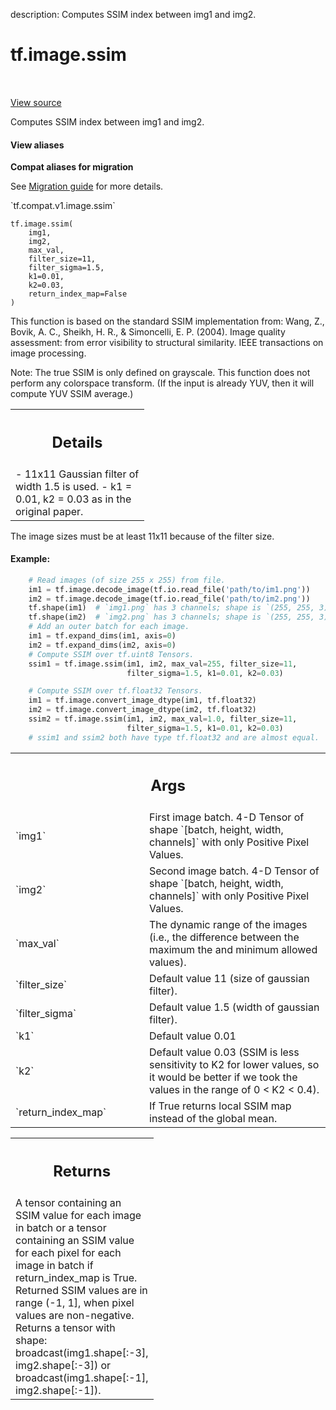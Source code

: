 description: Computes SSIM index between img1 and img2.

<div itemscope itemtype="http://developers.google.com/ReferenceObject">
<meta itemprop="name" content="tf.image.ssim" />
<meta itemprop="path" content="Stable" />
</div>

# tf.image.ssim

<!-- Insert buttons and diff -->

<table class="tfo-notebook-buttons tfo-api nocontent" align="left">

</table>

<a target="_blank" class="external" href="/code/stable/tensorflow/python/ops/image_ops_impl.py">View source</a>



Computes SSIM index between img1 and img2.


<section class="expandable">
  <h4 class="showalways">View aliases</h4>
  <p>
<b>Compat aliases for migration</b>
<p>See
<a href="https://www.tensorflow.org/guide/migrate">Migration guide</a> for
more details.</p>
<p>`tf.compat.v1.image.ssim`</p>
</p>
</section>

<pre class="devsite-click-to-copy prettyprint lang-py tfo-signature-link">
<code>tf.image.ssim(
    img1,
    img2,
    max_val,
    filter_size=11,
    filter_sigma=1.5,
    k1=0.01,
    k2=0.03,
    return_index_map=False
)
</code></pre>



<!-- Placeholder for "Used in" -->

This function is based on the standard SSIM implementation from:
Wang, Z., Bovik, A. C., Sheikh, H. R., & Simoncelli, E. P. (2004). Image
quality assessment: from error visibility to structural similarity. IEEE
transactions on image processing.

Note: The true SSIM is only defined on grayscale.  This function does not
perform any colorspace transform.  (If the input is already YUV, then it will
compute YUV SSIM average.)

<!-- Tabular view -->
 <table class="responsive fixed orange">
<colgroup><col width="214px"><col></colgroup>
<tr><th colspan="2"><h2 class="add-link">Details</h2></th></tr>
<tr class="alt">
<td colspan="2">
- 11x11 Gaussian filter of width 1.5 is used.
- k1 = 0.01, k2 = 0.03 as in the original paper.
</td>
</tr>

</table>


The image sizes must be at least 11x11 because of the filter size.

#### Example:



```python
    # Read images (of size 255 x 255) from file.
    im1 = tf.image.decode_image(tf.io.read_file('path/to/im1.png'))
    im2 = tf.image.decode_image(tf.io.read_file('path/to/im2.png'))
    tf.shape(im1)  # `img1.png` has 3 channels; shape is `(255, 255, 3)`
    tf.shape(im2)  # `img2.png` has 3 channels; shape is `(255, 255, 3)`
    # Add an outer batch for each image.
    im1 = tf.expand_dims(im1, axis=0)
    im2 = tf.expand_dims(im2, axis=0)
    # Compute SSIM over tf.uint8 Tensors.
    ssim1 = tf.image.ssim(im1, im2, max_val=255, filter_size=11,
                          filter_sigma=1.5, k1=0.01, k2=0.03)

    # Compute SSIM over tf.float32 Tensors.
    im1 = tf.image.convert_image_dtype(im1, tf.float32)
    im2 = tf.image.convert_image_dtype(im2, tf.float32)
    ssim2 = tf.image.ssim(im1, im2, max_val=1.0, filter_size=11,
                          filter_sigma=1.5, k1=0.01, k2=0.03)
    # ssim1 and ssim2 both have type tf.float32 and are almost equal.
```

<!-- Tabular view -->
 <table class="responsive fixed orange">
<colgroup><col width="214px"><col></colgroup>
<tr><th colspan="2"><h2 class="add-link">Args</h2></th></tr>

<tr>
<td>
`img1`<a id="img1"></a>
</td>
<td>
First image batch. 4-D Tensor of shape `[batch, height, width,
channels]` with only Positive Pixel Values.
</td>
</tr><tr>
<td>
`img2`<a id="img2"></a>
</td>
<td>
Second image batch. 4-D Tensor of shape `[batch, height, width,
channels]` with only Positive Pixel Values.
</td>
</tr><tr>
<td>
`max_val`<a id="max_val"></a>
</td>
<td>
The dynamic range of the images (i.e., the difference between the
maximum the and minimum allowed values).
</td>
</tr><tr>
<td>
`filter_size`<a id="filter_size"></a>
</td>
<td>
Default value 11 (size of gaussian filter).
</td>
</tr><tr>
<td>
`filter_sigma`<a id="filter_sigma"></a>
</td>
<td>
Default value 1.5 (width of gaussian filter).
</td>
</tr><tr>
<td>
`k1`<a id="k1"></a>
</td>
<td>
Default value 0.01
</td>
</tr><tr>
<td>
`k2`<a id="k2"></a>
</td>
<td>
Default value 0.03 (SSIM is less sensitivity to K2 for lower values, so
it would be better if we took the values in the range of 0 < K2 < 0.4).
</td>
</tr><tr>
<td>
`return_index_map`<a id="return_index_map"></a>
</td>
<td>
If True returns local SSIM map instead of the global mean.
</td>
</tr>
</table>



<!-- Tabular view -->
 <table class="responsive fixed orange">
<colgroup><col width="214px"><col></colgroup>
<tr><th colspan="2"><h2 class="add-link">Returns</h2></th></tr>
<tr class="alt">
<td colspan="2">
A tensor containing an SSIM value for each image in batch or a tensor
containing an SSIM value for each pixel for each image in batch if
return_index_map is True. Returned SSIM values are in range (-1, 1], when
pixel values are non-negative. Returns a tensor with shape:
broadcast(img1.shape[:-3], img2.shape[:-3]) or broadcast(img1.shape[:-1],
img2.shape[:-1]).
</td>
</tr>

</table>

